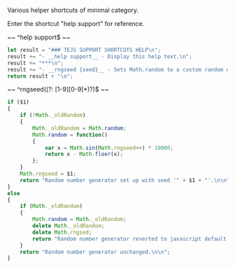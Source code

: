 Various helper shortcuts of minimal category.

Enter the shortcut "help support" for reference.

~~
^help support$
~~
```js
let result = "### TEJS SUPPORT SHORTCUTS HELP\n";
result += "- __help support__ - Display this help text.\n";
result += "***\n";
result += "- __rngseed {seed}__ - Sets Math.random to a custom random number generator with a seed of {seed} (a non-zero integer).  Useful for testing.  If {seed} is omitted, random number generator is returned to javascript default.\n";
return result + "\n";
```

~~
^rngseed((?: [1-9][0-9]*)?)$
~~
```js
if ($1)
{
	if (!Math._oldRandom)
	{
		Math._oldRandom = Math.random;
		Math.random = function()
		{
			var x = Math.sin(Math.rngseed++) * 10000;
			return x - Math.floor(x);
		};
	}
	Math.rngseed = $1;
	return "Random number generator set up with seed '" + $1 + "'.\n\n";
}
else
{
	if (Math._oldRandom)
	{
		Math.random = Math._oldRandom;
		delete Math._oldRandom;
		delete Math.rngsed;
		return "Random number generator reverted to javascript default.\n\n";
	}
	return "Random number generator unchanged.\n\n";
}
```
